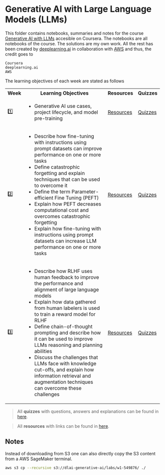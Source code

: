 
# Generative AI with Large Language Models (LLMs)

This folder contains notebooks, summaries and notes for the course [Generative AI with LLMs](https://www.coursera.org/learn/generative-ai-with-llms) accesible on Coursera. The notebooks are all notebooks of the course. The solutions are my own work. All the rest has been created by [deeplearning.ai](https://www.deeplearning.ai/) in collaboration with [AWS](https://aws.amazon.com/) and thus, the credit goes to

```
Coursera
deeplearning.ai
AWS
```

The learning objectives of each week are stated as follows 

<table>
  <tr>
    <th>Week</th>
    <th>Learning Objectives</th>
    <th>Resources</th>
    <th>Quizzes</th>
  </tr>
  <tr>
    <td>1️⃣</td>
    <td>
      <ul>
        <li>Generative AI use cases, project lifecycle, and model pre-training</li>
      </ul>
    </td>
    <td><a href="https://github.com/PeeteKeesel/coursera-summaries/blob/generative_ai_with_llms/courses/generative_ai_with_llms/resources.md">Resources</a></td>
    <td><a href="https://github.com/PeeteKeesel/coursera-summaries/blob/generative_ai_with_llms/courses/generative_ai_with_llms/quizzes.md">Quizzes</a></td> 
  </tr>
  <tr>
    <td>2️⃣</td>
    <td>
      <ul>
        <li>Describe how fine-tuning with instructions using prompt datasets can improve performance on one or more tasks</li>
        <li>Define catastrophic forgetting and explain techniques that can be used to overcome it</li>
        <li>Define the term Parameter-efficient Fine Tuning (PEFT)</li>
        <li>Explain how PEFT decreases computational cost and overcomes catastrophic forgetting</li>
        <li>Explain how fine-tuning with instructions using prompt datasets can increase LLM performance on one or more tasks</li>
      </ul>
    </td>
    <td><a href="https://github.com/PeeteKeesel/coursera-summaries/blob/generative_ai_with_llms/courses/generative_ai_with_llms/resources.md">Resources</a></td>
    <td><a href="https://github.com/PeeteKeesel/coursera-summaries/blob/generative_ai_with_llms/courses/generative_ai_with_llms/quizzes.md">Quizzes</a></td>     
  </tr>
  <tr>
    <td>3️⃣</td>
    <td>
      <ul>
        <li>Describe how RLHF uses human feedback to improve the performance and alignment of large language models</li>
        <li>Explain how data gathered from human labelers is used to train a reward model for RLHF</li>
        <li>Define chain-of-thought prompting and describe how it can be used to improve LLMs reasoning and planning abilities</li>
        <li>Discuss the challenges that LLMs face with knowledge cut-offs, and explain how information retrieval and augmentation techniques can overcome these challenges</li>
      </ul>
    </td>
    <td><a href="https://github.com/PeeteKeesel/coursera-summaries/blob/generative_ai_with_llms/courses/generative_ai_with_llms/resources.md">Resources</a></td>
    <td><a href="https://github.com/PeeteKeesel/coursera-summaries/blob/generative_ai_with_llms/courses/generative_ai_with_llms/quizzes.md">Quizzes</a></td>    
  </tr>
</table>

> All __quizzes__ with questions, answers and explanations can be found in [here](https://github.com/PeeteKeesel/coursera-summaries/blob/generative_ai_with_llms/courses/generative_ai_with_llms/quizzes.md).

> All __resources__ with links can be found in [here]().

## Notes 

Instead of downloading from S3 one can also directly copy the S3 content from a AWS SageMaker terminal. 

```bash
aws s3 cp --recursive s3://dlai-generative-ai/labs/w1-549876/ ./
```


